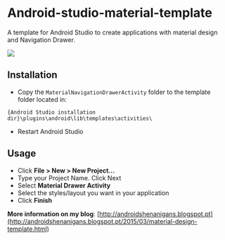 # Android-studio-material-template

A template for Android Studio to create applications with material design and Navigation Drawer.

![](http://i.imgur.com/0rIjclq.png)

Installation
-
 - Copy the `MaterialNavigationDrawerActivity` folder to the template folder located in:

`{Android Studio installation dir}\plugins\android\lib\templates\activities\`

 - Restart Android Studio

Usage
-
 - Click **File > New > New Project...** 
 - Type your Project Name. Click Next
 - Select **Material Drawer Activity**
 - Select the styles/layout you want in your application
 - Click **Finish**


**More information on my blog**: [http://androidshenanigans.blogspot.pt](http://androidshenanigans.blogspot.pt/2015/03/material-design-template.html)
